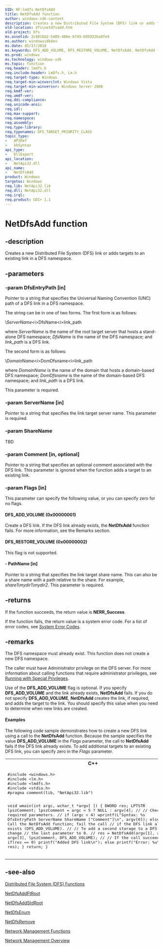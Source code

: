 ```yaml
---
UID: NF:lmdfs.NetDfsAdd
title: NetDfsAdd function
author: windows-sdk-content
description: Creates a new Distributed File System (DFS) link or adds targets to an existing link in a DFS namespace.
old-location: dfs\netdfsadd.htm
old-project: Dfs
ms.assetid: 2c8816b2-5489-486e-b749-605932ba9fe9
ms.author: windowssdkdev
ms.date: 05/17/2018
ms.keywords: DFS_ADD_VOLUME, DFS_RESTORE_VOLUME, NetDfsAdd, NetDfsAdd function [Distributed File System], _win32_netdfsadd, dfs.netdfsadd, fs.netdfsadd, lmdfs/NetDfsAdd, netmgmt.netdfsadd
ms.prod: windows
ms.technology: windows-sdk
ms.topic: function
req.header: lmdfs.h
req.include-header: LmDfs.h, Lm.h
req.target-type: Windows
req.target-min-winverclnt: Windows Vista
req.target-min-winversvr: Windows Server 2008
req.kmdf-ver: 
req.umdf-ver: 
req.ddi-compliance: 
req.unicode-ansi: 
req.idl: 
req.max-support: 
req.namespace: 
req.assembly: 
req.type-library: 
req.typenames: DFS_TARGET_PRIORITY_CLASS
topic_type:
-	APIRef
-	kbSyntax
api_type:
-	DllExport
api_location:
-	NetApi32.dll
api_name:
-	NetDfsAdd
product: Windows
targetos: Windows
req.lib: NetApi32.lib
req.dll: NetApi32.dll
req.irql: 
req.product: GDI+ 1.1
---
```


# NetDfsAdd function


## -description


Creates a new Distributed File System (DFS) link or adds 
    targets to an existing link in a DFS namespace.


## -parameters




### -param DfsEntryPath [in]

Pointer to a string that specifies the Universal Naming Convention (UNC) path of a DFS link in a DFS namespace.

The string can be in one of two forms. The first form is as follows:

\\<i>ServerName</i>\<i>DfsName</i>\<i>link_path</i>

where <i>ServerName</i> is the name of the root target server that hosts a stand-alone DFS namespace; <i>DfsName</i> is the name of the DFS namespace; and 
       <i>link_path</i> is a DFS link.

The second form is as follows:

\\<i>DomainName</i>\<i>DomDfsname</i>\<i>link_path</i>

where <i>DomainName</i> is the name of the domain that hosts a domain-based DFS namespace; <i>DomDfsname</i> is the name of 
       the domain-based DFS namespace; and 
       <i>link_path</i> is a DFS link.

This parameter is required.


### -param ServerName [in]

Pointer to a string that specifies the link target server name. This parameter 
      is required.


### -param ShareName

TBD


### -param Comment [in, optional]

Pointer to a string that specifies an optional comment associated with the DFS link. This parameter is 
      ignored when the function adds a target to an existing link.


### -param Flags [in]

This parameter can specify the following value, or you can specify zero for no flags.



#### DFS_ADD_VOLUME (0x00000001)

Create a DFS link. If the DFS link already exists, the <b>NetDfsAdd</b> 
        function fails. For more information, see the Remarks section.



#### DFS_RESTORE_VOLUME (0x00000002)

This flag is not supported.


#### - PathName [in]

Pointer to a string that specifies the link target share name. This can also be a share name with a path relative to the share. For example, <i>share1\mydir1\mydir2</i>. This parameter is required.


## -returns



If the function succeeds, the return value is <b>NERR_Success</b>.

If the function fails, the return value is a system error code. For a list of error codes, see 
      <a href="https://msdn.microsoft.com/4a3a8feb-a05f-4614-8f04-1f507da7e5b7">System Error Codes</a>.




## -remarks



The DFS namespace must already exist. This function does not create a new DFS namespace.

The caller must have Administrator privilege on the DFS server. For more information about calling functions that require administrator privileges, see 
    <a href="https://msdn.microsoft.com/b25db548-d5ab-4276-9b50-36d030909384">Running with Special Privileges</a>.

Use of the <b>DFS_ADD_VOLUME</b> flag is optional. If you specify 
    <b>DFS_ADD_VOLUME</b> and the link already exists, <b>NetDfsAdd</b> 
    fails. If you do not specify <b>DFS_ADD_VOLUME</b>, 
    <b>NetDfsAdd</b> creates the link, if required, and adds the target to the link. You 
    should specify this value when you need to determine when new links are created.


#### Examples

The following code sample demonstrates how to create a new DFS link using a call to the 
    <b>NetDfsAdd</b> function. Because the sample specifies the value 
    <b>DFS_ADD_VOLUME</b> in the <i>Flags</i> parameter, the call to 
    <b>NetDfsAdd</b> fails if the DFS link already exists. To add additional targets to an 
    existing DFS link, you can specify zero in the <i>Flags</i> parameter.

<div class="code"><span codelanguage="ManagedCPlusPlus"><table>
<tr>
<th>C++</th>
</tr>
<tr>
<td>
<pre>#include &lt;windows.h&gt;
#include &lt;lm.h&gt;
#include &lt;lmdfs.h&gt;
#include &lt;stdio.h&gt;
#pragma comment(lib, "NetApi32.lib")

void wmain(int argc, wchar_t *argv[ ])
{
   DWORD res;
   LPTSTR lpszComment;
   lpszComment = argc &lt; 5 ? NULL : argv[4];
   //
   // Check for required parameters.
   //
   if (argc &lt; 4)
      wprintf(L"Syntax: %s DfsEntryPath ServerName ShareName [\"Comment\"]\n", argv[0]);
   else
   {
      //
      // Call the NetDfsAdd function; fail the call 
      // if the DFS link already exists (DFS_ADD_VOLUME).
         //
      // To add a second storage to a DFS link, change
      // the last parameter to 0.
      //
      res = NetDfsAdd(argv[1], argv[2], argv[3], lpszComment, DFS_ADD_VOLUME);
      //
      // If the call succeeds,
      //
      if(res == 0)
         printf("Added DFS link\n");
      else
         printf("Error: %u\n", res);
   }
   return;
}
</pre>
</td>
</tr>
</table></span></div>



## -see-also




<a href="https://msdn.microsoft.com/a29cde3e-483a-4658-94d4-27398f66abfb">Distributed File System 
    (DFS) Functions</a>



<a href="https://msdn.microsoft.com/df3192f8-f8fc-40ad-a5ff-fb991befff09">NetDfsAddFtRoot</a>



<a href="https://msdn.microsoft.com/e59236ac-06d7-4b2f-b318-ec13e6c662ac">NetDfsAddStdRoot</a>



<a href="https://msdn.microsoft.com/c05a8d78-41f4-4c19-a25e-ef4885869584">NetDfsEnum</a>



<a href="https://msdn.microsoft.com/c879ba56-cc42-4fa3-960f-ddc65a75dbe3">NetDfsRemove</a>



<a href="https://msdn.microsoft.com/dd159e2e-f37e-46b2-b980-008b73d40b39">Network Management Functions</a>



<a href="https://msdn.microsoft.com/426c7b2e-027c-4a88-97b7-eba5201d0f0d">Network Management Overview</a>
 

 

